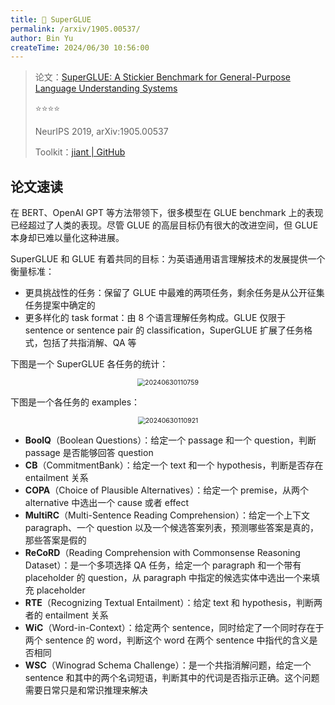 ```yaml
---
title: 🌙 SuperGLUE
permalink: /arxiv/1905.00537/
author: Bin Yu
createTime: 2024/06/30 10:56:00
---
```


> 论文：[SuperGLUE: A Stickier Benchmark for General-Purpose Language Understanding Systems](https://proceedings.neurips.cc/paper/2019/hash/4496bf24afe7fab6f046bf4923da8de6-Abstract.html)
>
> ⭐⭐⭐⭐
>
> NeurIPS 2019, arXiv:1905.00537
>
> Toolkit：[jiant | GitHub](https://github.com/nyu-mll/jiant)

## 论文速读

在 BERT、OpenAI GPT 等方法带领下，很多模型在 GLUE benchmark 上的表现已经超过了人类的表现。尽管 GLUE 的高层目标仍有很大的改进空间，但 GLUE 本身却已难以量化这种进展。

SuperGLUE 和 GLUE 有着共同的目标：为英语通用语言理解技术的发展提供一个衡量标准：

- 更具挑战性的任务：保留了 GLUE 中最难的两项任务，剩余任务是从公开征集任务提案中确定的
- 更多样化的 task format：由 8 个语言理解任务构成。GLUE 仅限于 sentence or sentence pair 的 classification，SuperGLUE 扩展了任务格式，包括了共指消解、QA 等

下图是一个 SuperGLUE 各任务的统计：

<center><img src="https://notebook-img-1304596351.cos.ap-beijing.myqcloud.com/img/20240630110759.png" alt="20240630110759" style="zoom:75%;"></center>

下图是一个各任务的 examples：

<center><img src="https://notebook-img-1304596351.cos.ap-beijing.myqcloud.com/img/20240630110921.png" alt="20240630110921" style="zoom:75%;"></center>

- **BoolQ**（Boolean Questions）：给定一个 passage 和一个 question，判断 passage 是否能够回答 question
- **CB**（CommitmentBank）：给定一个 text 和一个 hypothesis，判断是否存在 entailment 关系
- **COPA**（Choice of Plausible Alternatives）：给定一个 premise，从两个 alternative 中选出一个 cause 或者 effect
- **MultiRC**（Multi-Sentence Reading Comprehension）：给定一个上下文 paragraph、一个 question 以及一个候选答案列表，预测哪些答案是真的，那些答案是假的
- **ReCoRD**（Reading Comprehension with Commonsense Reasoning Dataset）：是一个多项选择 QA 任务，给定一个 paragraph 和一个带有 placeholder 的 question，从 paragraph 中指定的候选实体中选出一个来填充 placeholder
- **RTE**（Recognizing Textual Entailment）：给定 text 和 hypothesis，判断两者的 entailment 关系
- **WiC**（Word-in-Context）：给定两个 sentence，同时给定了一个同时存在于两个 sentence 的 word，判断这个 word 在两个 sentence 中指代的含义是否相同
- **WSC**（Winograd Schema Challenge）：是一个共指消解问题，给定一个 sentence 和其中的两个名词短语，判断其中的代词是否指示正确。这个问题需要日常只是和常识推理来解决
